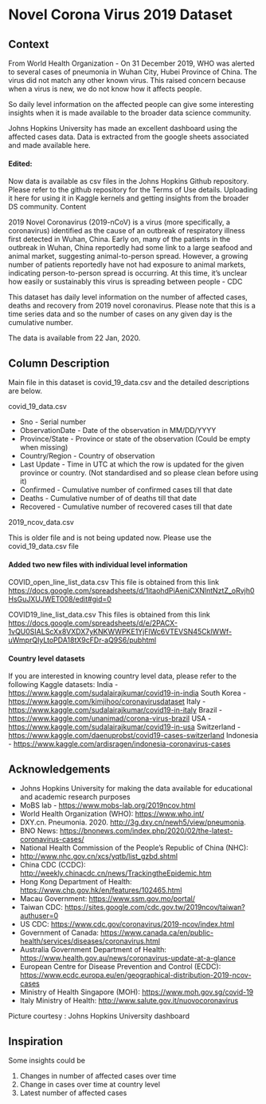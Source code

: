# Novel Corona Virus 2019 Dataset

## Context

From World Health Organization - On 31 December 2019, WHO was alerted to several cases of pneumonia in Wuhan City, Hubei Province of China. The virus did not match any other known virus. This raised concern because when a virus is new, we do not know how it affects people.

So daily level information on the affected people can give some interesting insights when it is made available to the broader data science community.

Johns Hopkins University has made an excellent dashboard using the affected cases data. Data is extracted from the google sheets associated and made available here.

#### Edited:
Now data is available as csv files in the Johns Hopkins Github repository. Please refer to the github repository for the Terms of Use details. Uploading it here for using it in Kaggle kernels and getting insights from the broader DS community.
Content

2019 Novel Coronavirus (2019-nCoV) is a virus (more specifically, a coronavirus) identified as the cause of an outbreak of respiratory illness first detected in Wuhan, China. Early on, many of the patients in the outbreak in Wuhan, China reportedly had some link to a large seafood and animal market, suggesting animal-to-person spread. However, a growing number of patients reportedly have not had exposure to animal markets, indicating person-to-person spread is occurring. At this time, it’s unclear how easily or sustainably this virus is spreading between people - CDC

This dataset has daily level information on the number of affected cases, deaths and recovery from 2019 novel coronavirus. Please note that this is a time series data and so the number of cases on any given day is the cumulative number.

The data is available from 22 Jan, 2020.


## Column Description

Main file in this dataset is covid_19_data.csv and the detailed descriptions are below.

covid_19_data.csv

  -  Sno - Serial number
  -  ObservationDate - Date of the observation in MM/DD/YYYY
  -  Province/State - Province or state of the observation (Could be empty when missing)
  -  Country/Region - Country of observation
  -  Last Update - Time in UTC at which the row is updated for the given province or country. (Not standardised and so please clean before using it)
  -  Confirmed - Cumulative number of confirmed cases till that date
  -  Deaths - Cumulative number of of deaths till that date
  -  Recovered - Cumulative number of recovered cases till that date

2019_ncov_data.csv

This is older file and is not being updated now. Please use the covid_19_data.csv file

#### Added two new files with individual level information

COVID_open_line_list_data.csv
This file is obtained from this link https://docs.google.com/spreadsheets/d/1itaohdPiAeniCXNlntNztZ_oRvjh0HsGuJXUJWET008/edit#gid=0

COVID19_line_list_data.csv
This files is obtained from this link https://docs.google.com/spreadsheets/d/e/2PACX-1vQU0SIALScXx8VXDX7yKNKWWPKE1YjFlWc6VTEVSN45CklWWf-uWmprQIyLtoPDA18tX9cFDr-aQ9S6/pubhtml

#### Country level datasets
If you are interested in knowing country level data, please refer to the following Kaggle datasets:
India - https://www.kaggle.com/sudalairajkumar/covid19-in-india
South Korea - https://www.kaggle.com/kimjihoo/coronavirusdataset
Italy - https://www.kaggle.com/sudalairajkumar/covid19-in-italy
Brazil - https://www.kaggle.com/unanimad/corona-virus-brazil
USA - https://www.kaggle.com/sudalairajkumar/covid19-in-usa
Switzerland - https://www.kaggle.com/daenuprobst/covid19-cases-switzerland
Indonesia - https://www.kaggle.com/ardisragen/indonesia-coronavirus-cases


## Acknowledgements

   - Johns Hopkins University for making the data available for educational and academic research purposes
   - MoBS lab - https://www.mobs-lab.org/2019ncov.html
   - World Health Organization (WHO): https://www.who.int/
   - DXY.cn. Pneumonia. 2020. http://3g.dxy.cn/newh5/view/pneumonia.
   - BNO News: https://bnonews.com/index.php/2020/02/the-latest-coronavirus-cases/
   - National Health Commission of the People’s Republic of China (NHC):
   - http://www.nhc.gov.cn/xcs/yqtb/list_gzbd.shtml
   - China CDC (CCDC): http://weekly.chinacdc.cn/news/TrackingtheEpidemic.htm
   - Hong Kong Department of Health: https://www.chp.gov.hk/en/features/102465.html
   - Macau Government: https://www.ssm.gov.mo/portal/
   - Taiwan CDC: https://sites.google.com/cdc.gov.tw/2019ncov/taiwan?authuser=0
   - US CDC: https://www.cdc.gov/coronavirus/2019-ncov/index.html
   - Government of Canada: https://www.canada.ca/en/public-health/services/diseases/coronavirus.html
   - Australia Government Department of Health: https://www.health.gov.au/news/coronavirus-update-at-a-glance
   - European Centre for Disease Prevention and Control (ECDC): https://www.ecdc.europa.eu/en/geographical-distribution-2019-ncov-cases
   - Ministry of Health Singapore (MOH): https://www.moh.gov.sg/covid-19
   - Italy Ministry of Health: http://www.salute.gov.it/nuovocoronavirus

Picture courtesy : Johns Hopkins University dashboard


## Inspiration

Some insights could be

   1. Changes in number of affected cases over time
   2. Change in cases over time at country level
   3. Latest number of affected cases
